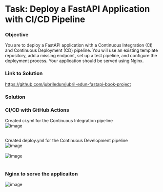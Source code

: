 # Task: Deploy a FastAPI Application with CI/CD Pipeline

### Objective
You are to deploy a FastAPI application with a Continuous Integration (CI) and Continuous Deployment (CD) pipeline. You will use an existing template repository, add a missing endpoint, set up a test pipeline, and configure the deployment process. Your application should be served using Nginx.

### Link to Solution
https://github.com/jubriledun/jubril-edun-fastapi-book-project

### Solution

### CI/CD with GitHub Actions
Created ci.yml for the Continuous Integration pipeline <br>
![image](https://github.com/user-attachments/assets/875da4b8-94cd-49fc-b7be-354488b7cb4e) <br> <br>

Created deploy.yml for the Continuous Development pipeline <br>
![image](https://github.com/user-attachments/assets/45a47815-31cc-44fc-b6d3-a65b2d1e8c01) <br> <br>
![image](https://github.com/user-attachments/assets/4af6a99a-7133-48bb-8ca0-c6286b116dad) <br> <br>

### Nginx to serve the applicaiton
![image](https://github.com/user-attachments/assets/f08a921c-5e36-4a27-bcec-d5a9462d91bb) <br> <br>



